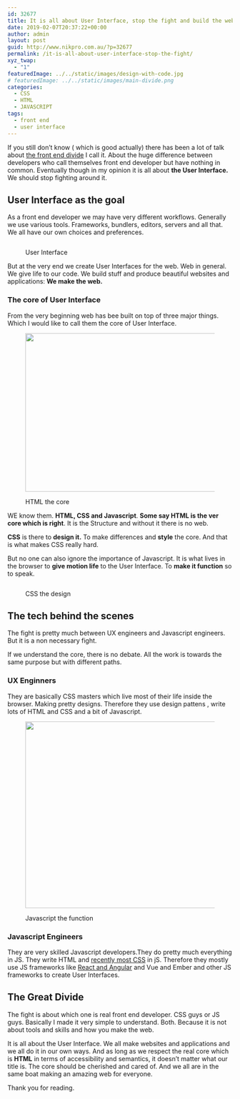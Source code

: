 ```yaml
---
id: 32677
title: It is all about User Interface, stop the fight and build the web
date: 2019-02-07T20:37:22+00:00
author: admin
layout: post
guid: http://www.nikpro.com.au/?p=32677
permalink: /it-is-all-about-user-interface-stop-the-fight/
xyz_twap:
  - "1"
featuredImage: ../../static/images/design-with-code.jpg
# featuredImage: ../../static/images/main-divide.png
categories:
  - CSS
  - HTML
  - JAVASCRIPT
tags:
  - front end
  - user interface
---
```


If you still don&#8217;t know ( which is good actually) there has been a lot of talk about <a rel="noreferrer noopener" aria-label="the front end divide (opens in a new tab)" href="https://css-tricks.com/the-great-divide/" target="_blank">the front end divide</a> I call it. About the huge difference between developers who call themselves front end developer but have nothing in common. Eventually though in my opinion it is all about **the User Interface.** We should stop fighting around it.

## User Interface as the goal

As a front end developer we may have very different workflows. Generally we use various tools. Frameworks, bundlers, editors, servers and all that. We all have our own choices and preferences.<figure class="wp-block-image">

<img src="http://www.nikpro.com.auweb-1024x410.jpeg" alt="" class="wp-image-32681" srcset="http://testgatsby.localweb-1024x410.jpeg 1024w, http://testgatsby.localweb-300x120.jpeg 300w, http://testgatsby.localweb-768x307.jpeg 768w, http://testgatsby.localweb.jpeg 1200w" sizes="(max-width: 1024px) 100vw, 1024px" /> <figcaption>User Interface</figcaption></figure>

But at the very end we create User Interfaces for the web. Web in general. We give life to our code. We build stuff and produce beautiful websites and applications: **We make the web.**

### The core of User Interface

From the very beginning web has bee built on top of three major things. Which I would like to call them the core of User Interface.<figure class="wp-block-image is-resized">

<img src="http://www.nikpro.com.auhtml-core.jpg" alt="" class="wp-image-32684" width="708" height="355" srcset="http://testgatsby.localhtml-core.jpg 670w, http://testgatsby.localhtml-core-300x150.jpg 300w" sizes="(max-width: 708px) 100vw, 708px" /> <figcaption>HTML the core</figcaption></figure>

WE know them. **HTML, CSS and Javascript**. **Some say HTML is the ver core which is right**. It is the Structure and without it there is no web.

**CSS** is there to **design it.** To make differences and **style** the core. And that is what makes CSS really hard.

But no one can also ignore the importance of Javascript. It is what lives in the browser to **give motion life** to the User Interface. To **make it function** so to speak.<figure class="wp-block-image">

<img src="http://www.nikpro.com.aucss-core-1024x512.jpg" alt="" class="wp-image-32683" srcset="http://testgatsby.localcss-core-1024x512.jpg 1024w, http://testgatsby.localcss-core-300x150.jpg 300w, http://testgatsby.localcss-core-768x384.jpg 768w, http://testgatsby.localcss-core.jpg 1200w" sizes="(max-width: 1024px) 100vw, 1024px" /> <figcaption>CSS the design</figcaption></figure>

## The tech behind the scenes

The fight is pretty much between UX engineers and Javascript engineers. But it is a non necessary fight.

If we understand the core, there is no debate. All the work is towards the same purpose but with different paths.

### UX Enginners

They are basically CSS masters which live most of their life inside the browser. Making pretty designs. Therefore they use design pattens , write lots of HTML and CSS and a bit of Javascript.<figure class="wp-block-image is-resized">

<img src="http://www.nikpro.com.aujs-core.png" alt="" class="wp-image-32682" width="697" height="418" srcset="http://testgatsby.localjs-core.png 500w, http://testgatsby.localjs-core-300x180.png 300w" sizes="(max-width: 697px) 100vw, 697px" /> <figcaption>Javascript the function</figcaption></figure>

### Javascript Engineers

They are very skilled Javascript developers.They do pretty much everything in JS. They write HTML and <a rel="noreferrer noopener" aria-label="recently most CSS (opens in a new tab)" href="https://css-tricks.com/video-screencasts/168-css-in-js/" target="_blank">recently most CSS</a> in jS. Therefore they mostly use JS frameworks like [React and Angular](http://www.nikpro.com.au/react-or-angular-how-much-it-matters/) and Vue and Ember and other JS frameworks to create User Interfaces.

## The Great Divide

The fight is about which one is real front end developer. CSS guys or JS guys. Basically I made it very simple to understand. Both. Because it is not about tools and skills and how you make the web.

It is all about the User Interface. We all make websites and applications and we all do it in our own ways. And as long as we respect the real core which is **HTML** in terms of accessibility and semantics, it doesn&#8217;t matter what our title is. The core should be cherished and cared of. And we all are in the same boat making an amazing web for everyone.

Thank you for reading.
